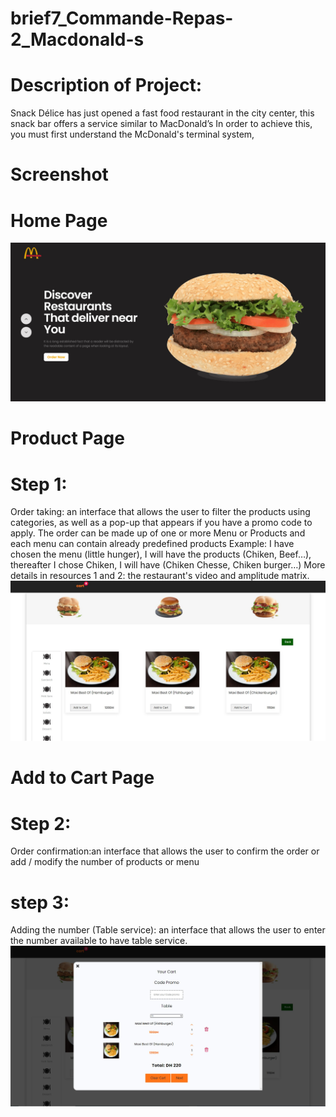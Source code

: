 # brief7_Commande-Repas-2_Macdonald-s

# Description of Project:

Snack Délice has just opened a fast food restaurant in the city center, this snack bar offers a service similar to MacDonald’s In order to achieve this, you must first understand the McDonald's terminal system,

# Screenshot

# Home Page
![](https://github.com/taoufiqq/brief7_Commande-Repas-2_Macdonald-s/blob/main/Screenshot/Macdo.jpg)

# Product Page
# Step 1:

Order taking: an interface that allows the user to filter the products using categories, as well as a pop-up that appears if you have a promo code to apply. The order can be made up of one or more Menu or Products and each menu can contain already predefined products Example: I have chosen the menu (little hunger), I will have the products (Chiken, Beef…), thereafter I chose Chiken, I will have (Chiken Chesse, Chiken burger…) More details in resources 1 and 2: the restaurant's video and amplitude matrix.
![](https://github.com/taoufiqq/brief7_Commande-Repas-2_Macdonald-s/blob/main/Screenshot/Product.jpg)

# Add to Cart Page
# Step 2:
Order confirmation:an interface that allows the user to confirm the order or add / modify the number of products or menu
# step 3:
Adding the number (Table service): an interface that allows the user to enter the number available to have table service.
![](https://github.com/taoufiqq/brief7_Commande-Repas-2_Macdonald-s/blob/main/Screenshot/addToCart.jpg)

